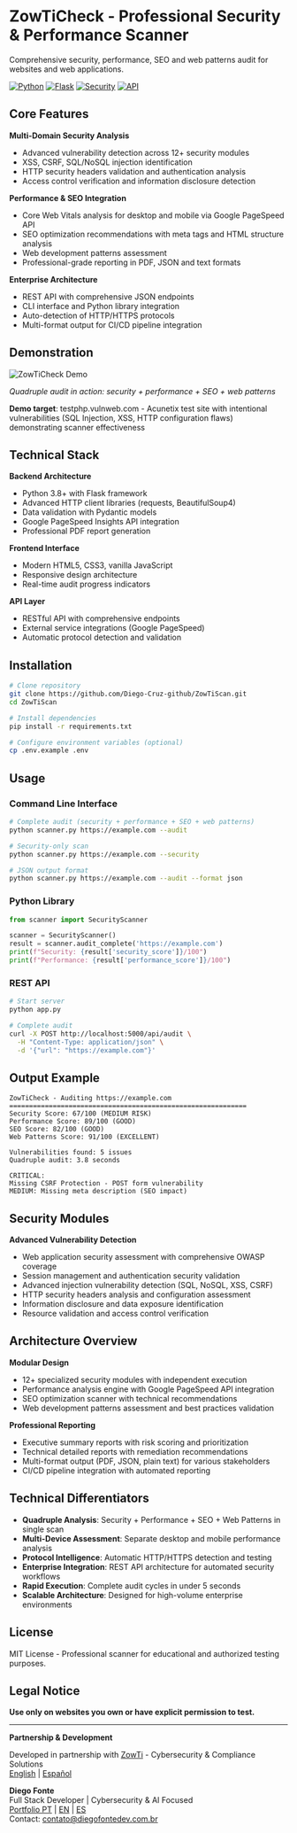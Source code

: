 # ZowTiCheck - Professional Security & Performance Scanner

Comprehensive security, performance, SEO and web patterns audit for websites and web applications.

[![Python](https://img.shields.io/badge/Python-3.8+-blue?logo=python&logoColor=white)](https://python.org)
[![Flask](https://img.shields.io/badge/Flask-2.x-green?logo=flask&logoColor=white)](https://flask.palletsprojects.com)
[![Security](https://img.shields.io/badge/Security-Scanner-red?logo=shield&logoColor=white)](https://github.com/Diego-Cruz-github/ZowTiScan)
[![API](https://img.shields.io/badge/API-REST-purple?logo=fastapi&logoColor=white)](https://github.com/Diego-Cruz-github/ZowTiScan)

## Core Features

**Multi-Domain Security Analysis**
- Advanced vulnerability detection across 12+ security modules
- XSS, CSRF, SQL/NoSQL injection identification
- HTTP security headers validation and authentication analysis
- Access control verification and information disclosure detection

**Performance & SEO Integration**
- Core Web Vitals analysis for desktop and mobile via Google PageSpeed API
- SEO optimization recommendations with meta tags and HTML structure analysis
- Web development patterns assessment
- Professional-grade reporting in PDF, JSON and text formats

**Enterprise Architecture**
- REST API with comprehensive JSON endpoints
- CLI interface and Python library integration
- Auto-detection of HTTP/HTTPS protocols
- Multi-format output for CI/CD pipeline integration

## Demonstration

![ZowTiCheck Demo](demo/demo.gif)

*Quadruple audit in action: security + performance + SEO + web patterns*

**Demo target**: testphp.vulnweb.com - Acunetix test site with intentional vulnerabilities (SQL Injection, XSS, HTTP configuration flaws) demonstrating scanner effectiveness

## Technical Stack

**Backend Architecture**
- Python 3.8+ with Flask framework
- Advanced HTTP client libraries (requests, BeautifulSoup4)
- Data validation with Pydantic models
- Google PageSpeed Insights API integration
- Professional PDF report generation

**Frontend Interface**
- Modern HTML5, CSS3, vanilla JavaScript
- Responsive design architecture
- Real-time audit progress indicators

**API Layer**
- RESTful API with comprehensive endpoints
- External service integrations (Google PageSpeed)
- Automatic protocol detection and validation

## Installation

```bash
# Clone repository
git clone https://github.com/Diego-Cruz-github/ZowTiScan.git
cd ZowTiScan

# Install dependencies
pip install -r requirements.txt

# Configure environment variables (optional)
cp .env.example .env
```

## Usage

### Command Line Interface
```bash
# Complete audit (security + performance + SEO + web patterns)
python scanner.py https://example.com --audit

# Security-only scan
python scanner.py https://example.com --security

# JSON output format
python scanner.py https://example.com --audit --format json
```

### Python Library
```python
from scanner import SecurityScanner

scanner = SecurityScanner()
result = scanner.audit_complete('https://example.com')
print(f"Security: {result['security_score']}/100")
print(f"Performance: {result['performance_score']}/100")
```

### REST API
```bash
# Start server
python app.py

# Complete audit
curl -X POST http://localhost:5000/api/audit \
  -H "Content-Type: application/json" \
  -d '{"url": "https://example.com"}'
```

## Output Example

```
ZowTiCheck - Auditing https://example.com
============================================================
Security Score: 67/100 (MEDIUM RISK)
Performance Score: 89/100 (GOOD)
SEO Score: 82/100 (GOOD)
Web Patterns Score: 91/100 (EXCELLENT)

Vulnerabilities found: 5 issues
Quadruple audit: 3.8 seconds

CRITICAL:
Missing CSRF Protection - POST form vulnerability
MEDIUM: Missing meta description (SEO impact)
```

## Security Modules

**Advanced Vulnerability Detection**
- Web application security assessment with comprehensive OWASP coverage
- Session management and authentication security validation
- Advanced injection vulnerability detection (SQL, NoSQL, XSS, CSRF)
- HTTP security headers analysis and configuration assessment
- Information disclosure and data exposure identification
- Resource validation and access control verification

## Architecture Overview

**Modular Design**
- 12+ specialized security modules with independent execution
- Performance analysis engine with Google PageSpeed API integration
- SEO optimization scanner with technical recommendations
- Web development patterns assessment and best practices validation

**Professional Reporting**
- Executive summary reports with risk scoring and prioritization
- Technical detailed reports with remediation recommendations
- Multi-format output (PDF, JSON, plain text) for various stakeholders
- CI/CD pipeline integration with automated reporting

## Technical Differentiators

- **Quadruple Analysis**: Security + Performance + SEO + Web Patterns in single scan
- **Multi-Device Assessment**: Separate desktop and mobile performance analysis
- **Protocol Intelligence**: Automatic HTTP/HTTPS detection and testing
- **Enterprise Integration**: REST API architecture for automated security workflows
- **Rapid Execution**: Complete audit cycles in under 5 seconds
- **Scalable Architecture**: Designed for high-volume enterprise environments

## License

MIT License - Professional scanner for educational and authorized testing purposes.

## Legal Notice

**Use only on websites you own or have explicit permission to test.**

---

**Partnership & Development**

Developed in partnership with [ZowTi](https://zowti.com/) - Cybersecurity & Compliance Solutions  
[English](https://zowti.com/en/index.html) | [Español](https://zowti.com/es/index.html)

**Diego Fonte**  
Full Stack Developer | Cybersecurity & AI Focused  
[Portfolio PT](https://diegofontedev.com.br/) | [EN](https://diegofontedev.com.br/index-en.html) | [ES](https://diegofontedev.com.br/index-es.html)  
Contact: contato@diegofontedev.com.br
